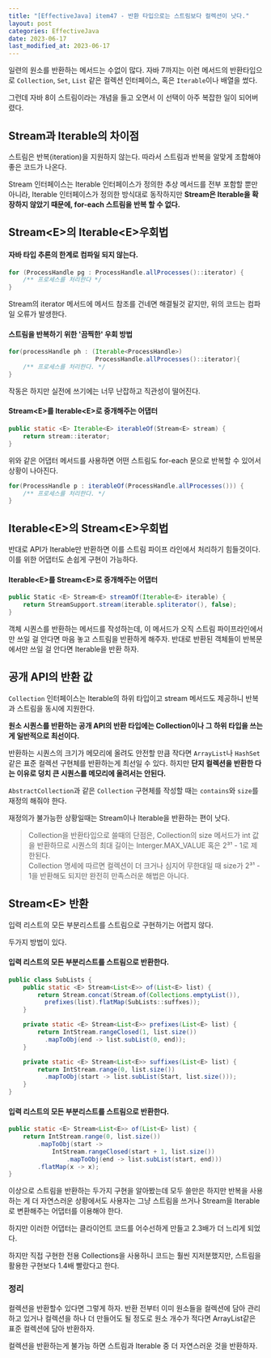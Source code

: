 ```yaml
---
title: "[EffectiveJava] item47 - 반환 타입으로는 스트림보다 컬렉션이 낫다."
layout: post
categories: EffectiveJava
date: 2023-06-17
last_modified_at: 2023-06-17
---
```


일련의 원소를 반환하는 메서드는 수없이 많다. 자바 7까지는 이런 메서드의 반환타입으로 `Collection`, `Set`, `List` 같은 컬렉션 인터페이스, 혹은 `Iterable`이나 배열을 썼다.

그런데 자바 8이 스트림이라는 개념을 들고 오면서 이 선택이 아주 복잡한 일이 되어버렸다.


## Stream과 Iterable의 차이점

스트림은 반복(iteration)을 지원하지 않는다. 따라서 스트림과 반복을 알맞게 조합해야 좋은 코드가 나온다.

Stream 인터페이스는 Iterable 인터페이스가 정의한 추상 메서드를 전부 포함할 뿐만 아니라, Iterable 인터페이스가 정의한 방식대로 동작하지만 **Stream은 Iterable을 확장하지 않았기 때문에, for-each 스트림을 반복 할 수 없다.**


## Stream\<E\>의 Iterable\<E\>우회법

#### 자바 타입 추론의 한계로 컴파일 되지 않는다.

```java
for (ProcessHandle pg : ProcessHandle.allProcesses()::iterator) {
    /** 프로세스를 처리한다 */
}
```

Stream의 iterator 메서드에 메서드 참조를 건네면 해결될것 같지만, 위의 코드는 컴파일 오류가 발생한다.

#### 스트림을 반복하기 위한 '끔찍한' 우회 방법

```java
for(processHandle ph : (Iterable<ProcessHandle>)
                        ProcessHandle.allProcesses()::iterator){
    /** 프로세스를 처리한다. */
}
```

작동은 하지만 실전에 쓰기에는 너무 난잡하고 직관성이 떨어진다.

#### Stream\<E\>를 Iterable\<E\>로 중개해주는 어댑터

```java
public static <E> Iterable<E> iterableOf(Stream<E> stream) {
    return stream::iterator;
}
```

위와 같은 어댑터 메서드를 사용하면 어떤 스트림도 for-each 문으로 반복할 수 있어서 상황이 나아진다.

```java
for(ProcessHandle p : iterableOf(ProcessHandle.allProcesses())) {
    /** 프로세스를 처리한다. */
}
```


## Iterable\<E\>의 Stream\<E\>우회법

반대로 API가 Iterable만 반환하면 이를 스트림 파이프 라인에서 처리하기 힘들것이다. 이를 위한 어댑터도 손쉽게 구현이 가능하다.

#### Iterable\<E\>를 Stream\<E\>로 중개해주는 어댑터

```java
public Static <E> Stream<E> streamOf(Iterable<E> iterable) {
    return StreamSupport.stream(iterable.spliterator(), false);
}
```

객체 시퀀스를 반환하는 메서드를 작성하는데, 이 메서드가 오직 스트림 파이프라인에서만 쓰일 걸 안다면 마음 놓고 스트림을 반환하게 해주자. 반대로 반환된 객체들이 반복문에서만 쓰일 걸 안다면 Iterable을 반환 하자.


## 공개 API의 반환 값

`Collection` 인터페이스는 Iterable의 하위 타입이고 stream 메서드도 제공하니 반복과 스트림을 동시에 지원한다.

**원소 시퀀스를 반환하는 공개 API의 반환 타입에는 Collection이나 그 하위 타입을 쓰는 게 일반적으로 최선이다.**

반환하는 시퀀스의 크기가 메모리에 올려도 안전할 만큼 작다면 `ArrayList`나 `HashSet` 같은 표준 컬렉션 구현체를 반환하는게 최선일 수 있다. 하지만 **단지 컬렉션을 반환한 다는 이유로 덩치 큰 시퀀스를 메모리에 올려서는 안된다.**

`AbstractCollection`과 같은 `Collection` 구현체를 작성할 때는 `contains`와 `size`를 재정의 해줘야 한다.

재정의가 불가능한 상황일때는 Stream이나 Iterable을 반환하는 편이 낫다.

> Collection을 반환타입으로 쓸때의 단점은, Collection의 size 메서드가 int 값을 반환하므로 시퀀스의 최대 길이는 Interger.MAX_VALUE 혹은 2³¹ - 1로 제한된다.<br>
> Collection 명세에 따르면 컬렉션이 더 크거나 심지어 무한대일 때 size가 2³¹ - 1을 반환해도 되지만 완전히 만족스러운 해법은 아니다.


## Stream\<E\> 반환

입력 리스트의 모든 부분리스트를 스트림으로 구현하기는 어렵지 않다.

두가지 방법이 있다.

#### 입력 리스트의 모든 부분리스트를 스트림으로 반환한다.

```java
public class SubLists {
    public static <E> Stream<List<E>> of(List<E> list) {
        return Stream.concat(Stream.of(Collections.emptyList()),
          prefixes(list).flatMap(SubLists::suffxes));
    }

    private static <E> Stream<List<E>> prefixes(List<E> list) {
        return IntStream.rangeClosed(1, list.size())
          .mapToObj(end -> list.subList(0, end));
    }

    private static <E> Stream<List<E>> suffixes(List<E> list) {
        return IntStream.range(0, list.size())
          .mapToObj(start -> list.subList(Start, list.size()));
    }
}
```

#### 입력 리스트의 모든 부분리스트를 스트림으로 반환한다.

```java
public static <E> Stream<List<E>> of(List<E> list) {
    return IntStream.range(0, list.size())
        .mapToObj(start ->
            IntStream.rangeClosed(start + 1, list.size())
                .mapToObj(end -> list.subList(start, end)))
        .flatMap(x -> x);
}
```

이상으로 스트림을 반환하는 두가지 구현을 알아봤는데 모두 쓸만은 하지만 반복을 사용하는 게 더 자연스러운 상황에서도 사용자는 그냥 스트림을 쓰거나 Stream을 Iterable로 변환해주는 어댑터를 이용해야 한다.

하지만 이러한 어댑터는 클라이언트 코드를 어수선하게 만들고 2.3배가 더 느리게 되었다.

하지만 직접 구현한 전용 Collections을 사용하니 코드는 훨씬 지저분했지만, 스트림을 활용한 구현보다 1.4배 빨랐다고 한다.


### 정리

컬렉션을 반환할수 있다면 그렇게 하자. 반환 전부터 이미 원소들을 컬렉션에 담아 관리하고 있거나 컬렉션을 하나 더 만들어도 될 정도로 원소 개수가 적다면 ArrayList같은 표준 컬렉션에 담아 반환하자.

컬렉션을 반환하는게 불가능 하면 스트림과 Iterable 중 더 자연스러운 것을 반환하자.

